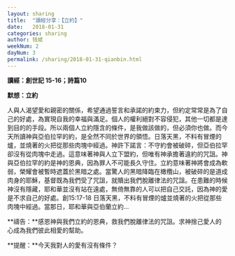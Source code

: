 ```yaml
---
layout: sharing
title:  "讀經分享：【立約】"
date:   2018-01-31
categories: sharing
author: 钱斌
weekNum: 2
dayNum: 3
permalink: /sharing/2018-01-31-qianbin.html
---
```


**讀經：創世記 15-16；詩篇10**

**默想：立約**

人與人渴望愛和親密的關係，希望通過誓言和承諾的約束力，但約定常常是為了自己的好處，為實現自我的幸福與滿足。個人的權利絕對不容侵犯，其他一切都是達到目的的手段。所以兩個人立約隱含的條件，是我做該做的，但必須你也做。而今天所讀神與亞伯拉罕的約，是全然不同於世界的領悟。日落天黑，不料有冒煙的爐，並燒著的火把從那些肉塊中經過。神許下諾言：不守約會被破碎，但亞伯拉罕卻沒有從肉塊中走過。這意味著神與人立下盟約，但唯有神承擔著違約的咒詛。神與亞伯拉罕的約是神的恩典，因為罪人不可能長久守住。立約意味著神將會成為軟弱，榮耀會被暫時遮蓋於黑暗之處。當驚人的黑暗降臨在橄欖山，被破碎的是道成肉身的耶穌，基督既為我們受了咒詛，就贖出我們脫離律法的咒詛。在患難的時候神沒有隱藏，耶和華並沒有站在遠處，無倚無靠的人可以把自己交託，因為神的愛是不求自己的好處。創15:17-18 日落天黑，不料有冒煙的爐並燒著的火把從那些肉塊中經過。當那日，耶和華與亞伯蘭立約...

**禱告：**感恩神與我們立約的恩典，救我們脫離律法的咒詛。求神捨己愛人的心成為我們彼此相愛的幫助。

**提醒：**今天我對人的愛有沒有條件？


